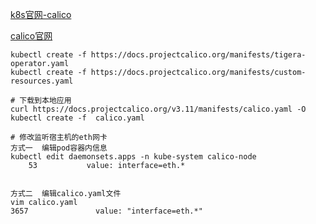 

[k8s官网-calico](https://kubernetes.io/zh/docs/concepts/cluster-administration/networking/#how-to-implement-the-kubernetes-networking-model)


[calico官网](https://docs.projectcalico.org/getting-started/kubernetes/quickstart)
``` shell
kubectl create -f https://docs.projectcalico.org/manifests/tigera-operator.yaml
kubectl create -f https://docs.projectcalico.org/manifests/custom-resources.yaml
```

``` shell
# 下载到本地应用
curl https://docs.projectcalico.org/v3.11/manifests/calico.yaml -O
kubectl create -f  calico.yaml
```

``` shell
# 修改监听宿主机的eth网卡
方式一  编辑pod容器内信息
kubectl edit daemonsets.apps -n kube-system calico-node    
    53           value: interface=eth.*


方式二  编辑calico.yaml文件
vim calico.yaml        
3657               value: "interface=eth.*"
```
